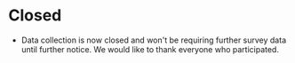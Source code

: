 # Closed

- Data collection is now closed and won't be requiring further survey data until further notice. We would like to thank everyone who participated. 
